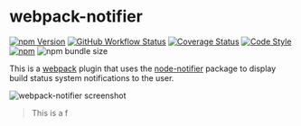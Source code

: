 # webpack-notifier

[![npm Version](https://img.shields.io/npm/v/webpack-notifier.svg)](https://www.npmjs.com/package/webpack-notifier)
[![GitHub Workflow Status](https://github.com/Turbo87/webpack-notifier/workflows/CI/badge.svg)](https://github.com/Turbo87/webpack-notifier/actions?query=workflow:CI)
[![Coverage Status](https://coveralls.io/repos/github/Turbo87/webpack-notifier/badge.svg)](https://coveralls.io/github/Turbo87/webpack-notifier?branch=master)
[![Code Style](https://badgen.net/badge/code%20style/Airbnb/007ec6?icon=airbnb)](https://github.com/airbnb/javascript)  
[![npm](https://img.shields.io/npm/dm/webpack-notifier)](https://www.npmjs.com/package/webpack-notifier)
![npm bundle size](https://img.shields.io/bundlephobia/minzip/webpack-notifier)

This is a [webpack](http://webpack.github.io/) plugin that uses the
[node-notifier](https://github.com/mikaelbr/node-notifier) package to
display build status system notifications to the user.

![webpack-notifier screenshot](screenshot.png)

> This is a f